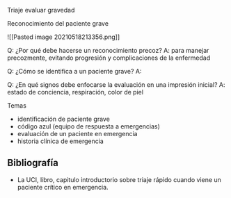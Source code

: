 Triaje
evaluar gravedad

Reconocimiento del paciente grave

![[Pasted image 20210518213356.png]]

Q: ¿Por qué debe hacerse un reconocimiento precoz?
A: para manejar precozmente, evitando progresión y complicaciones de la enfermedad

Q: ¿Cómo se identifica a un paciente grave?
A:

Q: ¿En qué signos debe enfocarse la evaluación en una impresión inicial?
A: estado de conciencia, respiración, color de piel

Temas
- identificación de paciente grave
- código azul (equipo de respuesta a emergencias)
- evaluación de un paciente en emergencia
- historia clínica de emergencia

## Bibliografía
- La UCI, libro, capitulo introductorio sobre triaje rápido cuando viene un paciente crítico en emergencia.

